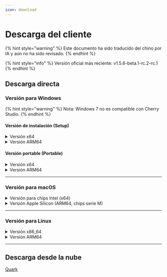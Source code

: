```yaml
---
icon: download
---
```

# Descarga del cliente


{% hint style="warning" %}
Este documento ha sido traducido del chino por IA y aún no ha sido revisado.
{% endhint %}




{% hint style="info" %}
Versión oficial más reciente: v1.5.6-beta.1-rc.2-rc.1
{% endhint %}

## Descarga directa

### Versión para Windows

{% hint style="warning" %}
Nota: Windows 7 no es compatible con Cherry Studio.
{% endhint %}

#### Versión de instalación (Setup)

<details>

<summary>Versión x64</summary>

Línea principal:

【[Sitio oficial de Cherry Studio](https://cherry-ai.com/download)】 【[GitHub](https://github.com/CherryHQ/cherry-studio/releases/download/v1.5.4-rc.1/Cherry-Studio-1.5.6-beta.1-rc.2-rc.1-x64-setup.exe)】

Líneas alternativas:

【[Alternativa 1](https://download-cf.ocoolai.com/https://github.com/CherryHQ/cherry-studio/releases/download/v1.5.4-rc.1/Cherry-Studio-1.5.6-beta.1-rc.2-rc.1-x64-setup.exe)】 【[Alternativa 2](https://download.ocoolai.com/https://github.com/CherryHQ/cherry-studio/releases/download/v1.5.4-rc.1/Cherry-Studio-1.5.6-beta.1-rc.2-rc.1-x64-setup.exe)】 【[Alternativa 3](https://download.ocoolai.online/https://github.com/CherryHQ/cherry-studio/releases/download/v1.5.4-rc.1/Cherry-Studio-1.5.6-beta.1-rc.2-rc.1-x64-setup.exe)】

</details>

<details>

<summary>Versión ARM64</summary>

Línea principal:

【[Sitio oficial de Cherry Studio](https://cherry-ai.com/download)】 【[GitHub](https://github.com/CherryHQ/cherry-studio/releases/download/v1.5.4-rc.1/Cherry-Studio-1.5.6-beta.1-rc.2-rc.1-arm64-setup.exe)】

Líneas alternativas:

【[Alternativa 1](https://download-cf.ocoolai.com/https://github.com/CherryHQ/cherry-studio/releases/download/v1.5.4-rc.1/Cherry-Studio-1.5.6-beta.1-rc.2-rc.1-arm64-setup.exe)】 【[Alternativa 2](https://download.ocoolai.com/https://github.com/CherryHQ/cherry-studio/releases/download/v极1.5.4-rc.1/Cherry-Studio-1.5.6-beta.1-rc.2-rc.1-arm64-setup.exe)】 【[Alternativa 3](https://download.ocoolai.online/https://github.com/CherryHQ/cherry-studio/releases/download/v1.5.4-rc.1/Cherry-Studio-1.5.6-beta.1-rc.2-rc.1-arm64-setup.exe)】

</details>

#### Versión portable (Portable)

<details>

<summary>Versión x64</summary>

Línea principal:

【[Sitio oficial de Cherry Studio](https://cherry-ai.com/download)】 【[GitHub](https://github.com/CherryHQ/cherry-studio/releases/download/v1.5.4-rc.1/Cherry-Studio-1.5.6-beta.1-rc.2-rc.1-x64-portable.exe)】

Líneas alternativas:

【[Alternativa 1](https://download-cf.ocoolai.com/https://github.com/CherryHQ/cherry-studio/releases/download/v1.5.4-rc.1/Cherry-Studio-1.5.6-beta.1-rc.2-rc.1-x64-portable.exe)】 【[Alternativa 2](https://download.ocoolai.com/https://github.com/CherryHQ/cherry-studio/releases/download/v1.5.4-rc.1/Cherry-Studio-1.5.6-beta.1-rc.2-极rc.1-x64-portable.exe)】 【[Alternativa 3](https://download.ocoolai.online/https://github.com/CherryHQ/cherry-studio/releases/download/v1.5.4-rc.1/Cherry-Studio-1.5.6-beta.1-rc.2-rc.1-x64-portable.exe)】

</details>

<details>

<summary>Versión ARM64</summary>

Línea principal:

【[Sitio oficial de Cherry Studio](https://cherry-ai.com/download)】 【[GitHub](https://github.com/CherryHQ/cherry-studio/releases/download/v1.5.4-rc.1/Cherry-Studio-1.5.6-beta.1-rc.2-rc.1-arm64-portable.exe)】

Líneas alternativas:

【[Alternativa 1](https://download-cf.ocoolai.com/https://github.com/CherryHQ/cherry-studio/releases/download/v1.5.4-rc.1/Cherry-Studio-1.5.6-beta.1-rc.2-rc.1-arm64-portable.exe)】 【[Alternativa 2](https://download.ocoolai.com/https://github.com/CherryHQ/cherry-studio/releases/download/v1.5.4-rc.1/Cherry-Studio-1.5.6-beta.1-rc.2-rc.1-arm64-portable.exe)】 【[Alternativa 3](https://download.ocoolai.online/https://github.com/CherryHQ/cherry-studio/releases/download/v1.5.4-rc.1/Cherry-Studio-1.5.6-beta.1-rc.2-rc.1-arm64-portable.exe)】

</details>

***

### Versión para macOS

<details>

<summary>Versión para chips Intel (x64)</summary>

Línea principal:

【[Sitio oficial de Cherry Studio](https://cherry-ai.com/download)】 【[GitHub](https://github.com/CherryHQ/cherry-studio/releases/download/v1.5.4-rc.1/Cherry-Studio-1.5.6-beta.1-rc.2-rc.1-x64.dmg)】

Líneas alternativas:

【[Alternativa 1](https://download-cf.ocoolai.com/https://github.com/CherryHQ/cherry-studio/releases/download/v1.5.4-rc.1/Cherry-Studio-1.5.6-beta.1-rc.2-rc.1-x64.dmg)】 【[Alternativa 2](https://download.ocoolai.com/https://github.com/CherryHQ/cherry-studio/releases/download/v1.5.4-rc.1/Cherry-Studio-1.5.6-beta.1-rc.2-rc.1-x64.dmg)】 【[Alternativa 3](https://download.ocoolai.online/https://github.com/CherryHQ/cherry-studio/releases/download/v1.5.4-rc.1/Cherry-Studio-1.5.6-beta.1-rc.2-rc.1-x64.dmg)】

</details>

<details>

<summary>Versión Apple Silicon (ARM64, chips serie M)</summary>

Línea principal:

【[Sitio oficial de Cherry Studio](https://cherry-ai.com/download)】 【[GitHub](https://github.com/CherryHQ/cherry-studio/releases/download/v1.5.4-rc.1/Cherry-Studio-1.5.6-beta.1-rc.2-rc.1-arm64.dmg)】

Líneas alternativas:

【[Alternativa 1](https://download-cf.ocoolai.com/https://github.com/CherryHQ/cherry-studio/releases/download/v1.5.4-rc.1/Cherry-Studio-1.5.6-beta.1-rc.2-rc.1-arm64.dmg)】 【[Alternativa 2](https://download.ocoolai.com/https://github.com/CherryHQ/cherry-studio/releases/download/v1.5.4-rc.1/Cherry-Studio-1.5.6-beta.1-rc.2-rc.1-arm64.dmg)】 【[Alternativa 3](https://download.ocoolai.online/https://github.com/CherryHQ/cherry-studio/releases/download/v1.5.4-rc.1/Cherry-Studio-1.5.6-beta.1-rc.2-rc.1-arm64.dmg)】

</details>

***

### Versión para Linux

<details>

<summary>Versión x86_64</summary>

Línea principal:

【[Sitio oficial de Cherry Studio](https://cherry-ai.com/download)】 【[GitHub](https://github.com/CherryHQ/cherry-studio/releases/download/v1.5.4-rc.1/Cherry-Studio-1.5.6-beta.1-rc.2-rc.1-x86_64.AppImage)】

Líneas alternativas:

【[Alternativa 1](https://download-cf.ocoolai.com/https://github.com/CherryHQ/cherry-studio/releases/download/v1.5.4-rc.1/Cherry-Studio-1.5.6-beta.1-rc.2-rc.1-x86_64.AppImage)】 【[Alternativa 2](https://download.ocoolai.com/https://github.com/CherryHQ/cherry-studio/releases/download/v1.5.4-rc.1/Cherry-Studio-1.5.6-beta.1-rc.2-rc.1-x86_64.AppImage)】 【[Alternativa 3](https://download.ocoolai.online/https://github.com/CherryHQ/cherry-studio/releases/download/v1.5.4-rc.1/Cherry-Studio-1.5.6-beta.1-rc.2-rc.1-x86_64.AppImage)】

</details>

<details>

<summary>Versión ARM64</summary>

Línea principal:

【[Sitio oficial de Cherry Studio](https://cherry-ai.com/download)】 【[GitHub](https://github.com/CherryHQ/cherry-studio/releases/download/v1.5.4-rc.1/Cherry-Studio-1.5.6-beta.1-rc.2-rc.1-arm64.AppImage)】

Líneas alternativas:

【[Alternativa 1](https://download-cf.ocoolai.com/https://github.com/CherryHQ/cherry-studio/releases/download/v1.5.4-rc.1/Cherry-Studio-1.5.6-beta.1-rc.2-rc.1-arm64.AppImage)】 【[Alternativa 2](https://download.ocoolai.com/https://github.com/CherryHQ/cherry-studio/releases/download/v1.5.4-rc.1/Cherry-Studio-1.5.6-beta.1-rc.2-rc.1-arm64.AppImage)】 【[Alternativa 3](https://download.ocoolai.online/https://github.com/CherryHQ/cherry-studio/releases/download/v1.5.4-rc.1/Cherry-Studio-1.5.6-beta.1-rc.2-rc.1-arm64-AppImage)】

</details>

***

## Descarga desde la nube

[Quark](https://pan.quark.cn/s/c8533a1ec63e#/list/share)